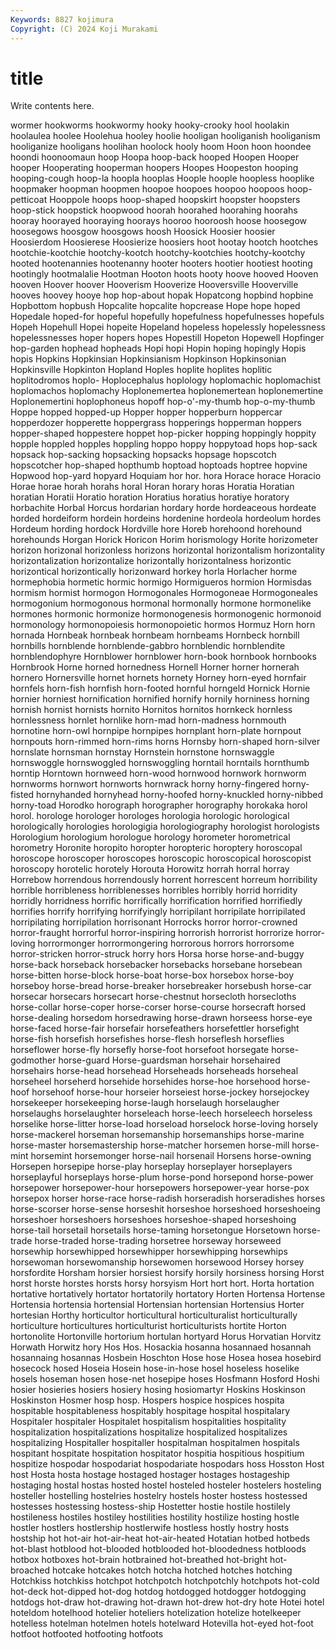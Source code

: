 ```yaml
---
Keywords: 8827 kojimura
Copyright: (C) 2024 Koji Murakami
---
```


# title

Write contents here.



wormer hookworms
hookwormy hooky hooky-crooky hool hoolakin hoolaulea hoolee Hoolehua hooley hoolie
hooligan hooliganish hooliganism hooliganize hooligans hoolihan hoolock hooly hoom Hoon
hoon hoondee hoondi hoonoomaun hoop Hoopa hoop-back hooped Hoopen Hooper
hooper Hooperating hooperman hoopers Hoopes Hoopeston hooping hooping-cough hoop-la hoopla
hooplas Hoople hoople hoopless hooplike hoopmaker hoopman hoopmen hoopoe hoopoes
hoopoo hoopoos hoop-petticoat Hooppole hoops hoop-shaped hoopskirt hoopster hoopsters hoop-stick
hoopstick hoopwood hoorah hoorahed hoorahing hoorahs hooray hoorayed hooraying hoorays
hooroo hooroosh hoose hoosegow hoosegows hoosgow hoosgows hoosh Hoosick Hoosier
hoosier Hoosierdom Hoosierese Hoosierize hoosiers hoot hootay hootch hootches hootchie-kootchie
hootchy-kootch hootchy-kootchies hootchy-kootchy hooted hootenannies hootenanny hooter hooters hootier hootiest
hooting hootingly hootmalalie Hootman Hooton hoots hooty hoove hooved Hooven
hooven Hoover hoover Hooverism Hooverize Hooversville Hooverville hooves hoovey hooye
hop hop-about hopak Hopatcong hopbind hopbine Hopbottom hopbush Hopcalite hopcalite
hopcrease Hope hope hoped Hopedale hoped-for hopeful hopefully hopefulness hopefulnesses
hopefuls Hopeh Hopehull Hopei hopeite Hopeland hopeless hopelessly hopelessness hopelessnesses
hoper hopers hopes Hopestill Hopeton Hopewell Hopfinger hop-garden hophead hopheads
Hopi hopi Hopin hoping hopingly Hopis hopis Hopkins Hopkinsian Hopkinsianism
Hopkinson Hopkinsonian Hopkinsville Hopkinton Hopland Hoples hoplite hoplites hoplitic hoplitodromos
hoplo- Hoplocephalus hoplology hoplomachic hoplomachist hoplomachos hoplomachy Hoplonemertea hoplonemertean hoplonemertine
Hoplonemertini hoplophoneus hopoff hop-o'-my-thumb hop-o-my-thumb Hoppe hopped hopped-up Hopper hopper
hopperburn hoppercar hopperdozer hopperette hoppergrass hopperings hopperman hoppers hopper-shaped hoppestere
hoppet hop-picker hopping hoppingly hoppity hopple hoppled hopples hoppling hoppo
hoppy hoppytoad hops hop-sack hopsack hop-sacking hopsacking hopsacks hopsage hopscotch
hopscotcher hop-shaped hopthumb hoptoad hoptoads hoptree hopvine Hopwood hop-yard hopyard
Hoquiam hor hor. hora Horace horace Horacio Horae horae horah
horahs horal Horan horary horas Horatia Horatian horatian Horatii Horatio
horation Horatius horatius horatiye horatory horbachite Horbal Horcus hordarian hordary
horde hordeaceous hordeate horded hordeiform hordein hordeins hordenine hordeola hordeolum
hordes Hordeum hording hordock Hordville hore Horeb horehoond horehound horehounds
Horgan Horick Horicon Horim horismology Horite horizometer horizon horizonal horizonless
horizons horizontal horizontalism horizontality horizontalization horizontalize horizontally horizontalness horizontic horizontical
horizontically horizonward horkey horla Horlacher horme hormephobia hormetic hormic hormigo
Hormigueros hormion Hormisdas hormism hormist hormogon Hormogonales Hormogoneae Hormogoneales hormogonium
hormogonous hormonal hormonally hormone hormonelike hormones hormonic hormonize hormonogenesis hormonogenic
hormonoid hormonology hormonopoiesis hormonopoietic hormos Hormuz Horn horn hornada Hornbeak
hornbeak hornbeam hornbeams Hornbeck hornbill hornbills hornblende hornblende-gabbro hornblendic hornblendite
hornblendophyre Hornblower hornblower horn-book hornbook hornbooks Hornbrook Horne horned hornedness
Hornell Horner horner hornerah hornero Hornersville hornet hornets hornety Horney
horn-eyed hornfair hornfels horn-fish hornfish horn-footed hornful horngeld Hornick Hornie
hornier horniest hornification hornified hornify hornily horniness horning hornish hornist
hornists hornito Hornitos hornitos hornkeck hornless hornlessness hornlet hornlike horn-mad
horn-madness hornmouth hornotine horn-owl hornpipe hornpipes hornplant horn-plate hornpout hornpouts
horn-rimmed horn-rims horns Hornsby horn-shaped horn-silver hornslate hornsman hornstay Hornstein
hornstone hornswaggle hornswoggle hornswoggled hornswoggling horntail horntails hornthumb horntip Horntown
hornweed horn-wood hornwood hornwork hornworm hornworms hornwort hornworts hornwrack horny
horny-fingered horny-fisted hornyhanded hornyhead horny-hoofed horny-knuckled horny-nibbed horny-toad Horodko horograph
horographer horography horokaka horol horol. horologe horologer horologes horologia horologic
horological horologically horologies horologigia horologiography horologist horologists Horologium horologium horologue
horology horometer horometrical horometry Horonite horopito horopter horopteric horoptery horoscopal
horoscope horoscoper horoscopes horoscopic horoscopical horoscopist horoscopy horotelic horotely Horouta
Horowitz horrah horral horray Horrebow horrendous horrendously horrent horrescent horreum
horribility horrible horribleness horriblenesses horribles horribly horrid horridity horridly horridness
horrific horrifically horrification horrified horrifiedly horrifies horrify horrifying horrifyingly horripilant
horripilate horripilated horripilating horripilation horrisonant Horrocks horror horror-crowned horror-fraught horrorful
horror-inspiring horrorish horrorist horrorize horror-loving horrormonger horrormongering horrorous horrors horrorsome
horror-stricken horror-struck horry hors Horsa horse horse-and-buggy horse-back horseback horsebacker
horsebacks horsebane horsebean horse-bitten horse-block horse-boat horse-box horsebox horse-boy horseboy
horse-bread horse-breaker horsebreaker horsebush horse-car horsecar horsecars horsecart horse-chestnut horsecloth
horsecloths horse-collar horse-coper horse-corser horse-course horsecraft horsed horse-dealing horsedom horsedrawing
horse-drawn horseess horse-eye horse-faced horse-fair horsefair horsefeathers horsefettler horsefight horse-fish
horsefish horsefishes horse-flesh horseflesh horseflies horseflower horse-fly horsefly horse-foot horsefoot
horsegate horse-godmother horse-guard Horse-guardsman horsehair horsehaired horsehairs horse-head horsehead Horseheads
horseheads horseheal horseheel horseherd horsehide horsehides horse-hoe horsehood horse-hoof horsehoof
horse-hour horseier horseiest horse-jockey horsejockey horsekeeper horsekeeping horse-laugh horselaugh horselaugher
horselaughs horselaughter horseleach horse-leech horseleech horseless horselike horse-litter horse-load horseload
horselock horse-loving horsely horse-mackerel horseman horsemanship horsemanships horse-marine horse-master horsemastership
horse-matcher horsemen horse-mill horse-mint horsemint horsemonger horse-nail horsenail Horsens horse-owning
Horsepen horsepipe horse-play horseplay horseplayer horseplayers horseplayful horseplays horse-plum horse-pond
horsepond horse-power horsepower horsepower-hour horsepowers horsepower-year horse-pox horsepox horser horse-race
horse-radish horseradish horseradishes horses horse-scorser horse-sense horseshit horseshoe horseshoed horseshoeing
horseshoer horseshoers horseshoes horseshoe-shaped horseshoing horse-tail horsetail horsetails horse-taming horsetongue
Horsetown horse-trade horse-traded horse-trading horsetree horseway horseweed horsewhip horsewhipped horsewhipper
horsewhipping horsewhips horsewoman horsewomanship horsewomen horsewood Horsey horsey horsfordite Horsham
horsier horsiest horsify horsily horsiness horsing Horst horst horste horstes
horsts horsy horsyism Hort hort hort. Horta hortation hortative hortatively
hortator hortatorily hortatory Horten Hortensa Hortense Hortensia hortensia hortensial Hortensian
hortensian Hortensius Horter hortesian Horthy horticultor horticultural horticulturalist horticulturally horticulture
horticultures horticulturist horticulturists hortite Horton hortonolite Hortonville hortorium hortulan hortyard
Horus Horvatian Horvitz Horwath Horwitz hory Hos Hos. Hosackia hosanna
hosannaed hosannah hosannaing hosannas Hosbein Hoschton Hose hose Hosea hosea
hosebird hosecock hosed Hoseia Hosein hose-in-hose hosel hoseless hoselike hosels
hoseman hosen hose-net hosepipe hoses Hosfmann Hosford Hoshi hosier hosieries
hosiers hosiery hosing hosiomartyr Hoskins Hoskinson Hoskinston Hosmer hosp hosp.
Hospers hospice hospices hospita hospitable hospitableness hospitably hospitage hospital hospitalary
Hospitaler hospitaler Hospitalet hospitalism hospitalities hospitality hospitalization hospitalizations hospitalize hospitalized
hospitalizes hospitalizing Hospitaller hospitaller hospitalman hospitalmen hospitals hospitant hospitate hospitation
hospitator hospitia hospitious hospitium hospitize hospodar hospodariat hospodariate hospodars hoss
Hosston Host host Hosta hosta hostage hostaged hostager hostages hostageship
hostaging hostal hostas hosted hostel hosteled hosteler hostelers hosteling hosteller
hostelling hostelries hostelry hostels hoster hostess hostessed hostesses hostessing hostess-ship
Hostetter hostie hostile hostilely hostileness hostiles hostiley hostilities hostility hostilize
hosting hostle hostler hostlers hostlership hostlerwife hostless hostly hostry hosts
hostship hot hot-air hot-air-heat hot-air-heated Hotatian hotbed hotbeds hot-blast hotblood
hot-blooded hotblooded hot-bloodedness hotbloods hotbox hotboxes hot-brain hotbrained hot-breathed hot-bright
hot-broached hotcake hotcakes hotch hotcha hotched hotches hotching Hotchkiss hotchkiss
hotchpot hotchpotch hotchpotchly hotchpots hot-cold hot-deck hot-dipped hot-dog hotdog hotdogged
hotdogger hotdogging hotdogs hot-draw hot-drawing hot-drawn hot-drew hot-dry hote Hotei
hotel hoteldom hotelhood hotelier hoteliers hotelization hotelize hotelkeeper hotelless hotelman
hotelmen hotels hotelward Hotevilla hot-eyed hot-foot hotfoot hotfooted hotfooting hotfoots
